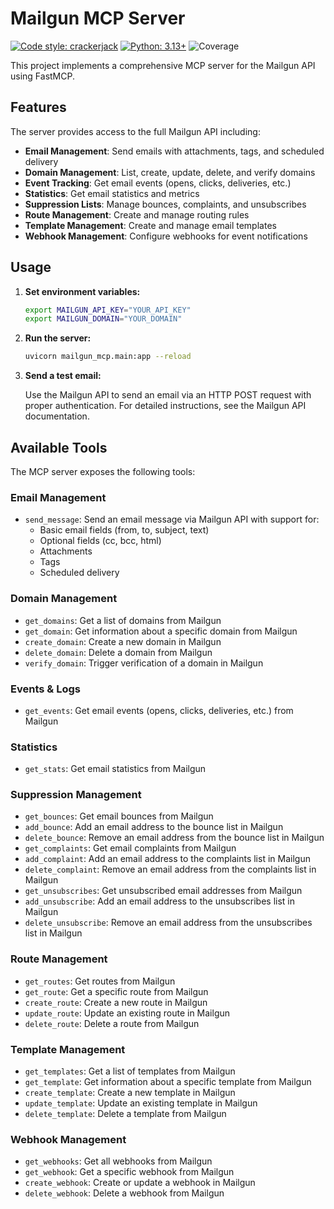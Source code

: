 # Mailgun MCP Server

[![Code style: crackerjack](https://img.shields.io/badge/code%20style-crackerjack-000042)](https://github.com/lesleslie/crackerjack)
[![Python: 3.13+](https://img.shields.io/badge/python-3.13%2B-green)](https://www.python.org/downloads/)
![Coverage](https://img.shields.io/badge/coverage-49.9%25-red)

This project implements a comprehensive MCP server for the Mailgun API using FastMCP.

## Features

The server provides access to the full Mailgun API including:

- **Email Management**: Send emails with attachments, tags, and scheduled delivery
- **Domain Management**: List, create, update, delete, and verify domains
- **Event Tracking**: Get email events (opens, clicks, deliveries, etc.)
- **Statistics**: Get email statistics and metrics
- **Suppression Lists**: Manage bounces, complaints, and unsubscribes
- **Route Management**: Create and manage routing rules
- **Template Management**: Create and manage email templates
- **Webhook Management**: Configure webhooks for event notifications

## Usage

1. **Set environment variables:**

   ```bash
   export MAILGUN_API_KEY="YOUR_API_KEY"
   export MAILGUN_DOMAIN="YOUR_DOMAIN"
   ```

1. **Run the server:**

   ```bash
   uvicorn mailgun_mcp.main:app --reload
   ```

1. **Send a test email:**

   Use the Mailgun API to send an email via an HTTP POST request with proper authentication.
   For detailed instructions, see the Mailgun API documentation.

## Available Tools

The MCP server exposes the following tools:

### Email Management

- `send_message`: Send an email message via Mailgun API with support for:
  - Basic email fields (from, to, subject, text)
  - Optional fields (cc, bcc, html)
  - Attachments
  - Tags
  - Scheduled delivery

### Domain Management

- `get_domains`: Get a list of domains from Mailgun
- `get_domain`: Get information about a specific domain from Mailgun
- `create_domain`: Create a new domain in Mailgun
- `delete_domain`: Delete a domain from Mailgun
- `verify_domain`: Trigger verification of a domain in Mailgun

### Events & Logs

- `get_events`: Get email events (opens, clicks, deliveries, etc.) from Mailgun

### Statistics

- `get_stats`: Get email statistics from Mailgun

### Suppression Management

- `get_bounces`: Get email bounces from Mailgun
- `add_bounce`: Add an email address to the bounce list in Mailgun
- `delete_bounce`: Remove an email address from the bounce list in Mailgun
- `get_complaints`: Get email complaints from Mailgun
- `add_complaint`: Add an email address to the complaints list in Mailgun
- `delete_complaint`: Remove an email address from the complaints list in Mailgun
- `get_unsubscribes`: Get unsubscribed email addresses from Mailgun
- `add_unsubscribe`: Add an email address to the unsubscribes list in Mailgun
- `delete_unsubscribe`: Remove an email address from the unsubscribes list in Mailgun

### Route Management

- `get_routes`: Get routes from Mailgun
- `get_route`: Get a specific route from Mailgun
- `create_route`: Create a new route in Mailgun
- `update_route`: Update an existing route in Mailgun
- `delete_route`: Delete a route from Mailgun

### Template Management

- `get_templates`: Get a list of templates from Mailgun
- `get_template`: Get information about a specific template from Mailgun
- `create_template`: Create a new template in Mailgun
- `update_template`: Update an existing template in Mailgun
- `delete_template`: Delete a template from Mailgun

### Webhook Management

- `get_webhooks`: Get all webhooks from Mailgun
- `get_webhook`: Get a specific webhook from Mailgun
- `create_webhook`: Create or update a webhook in Mailgun
- `delete_webhook`: Delete a webhook from Mailgun
